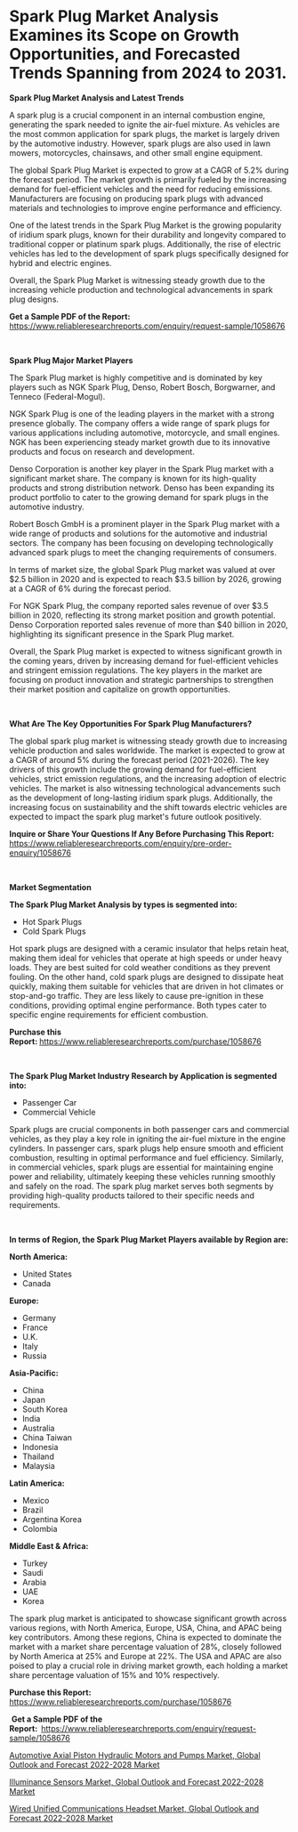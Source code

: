 <p><h1>Spark Plug Market Analysis Examines its Scope on Growth Opportunities, and Forecasted Trends Spanning from 2024 to 2031.</h1></p><p><strong>Spark Plug Market Analysis and Latest Trends</strong></p>
<p><p>A spark plug is a crucial component in an internal combustion engine, generating the spark needed to ignite the air-fuel mixture. As vehicles are the most common application for spark plugs, the market is largely driven by the automotive industry. However, spark plugs are also used in lawn mowers, motorcycles, chainsaws, and other small engine equipment.</p><p>The global Spark Plug Market is expected to grow at a CAGR of 5.2% during the forecast period. The market growth is primarily fueled by the increasing demand for fuel-efficient vehicles and the need for reducing emissions. Manufacturers are focusing on producing spark plugs with advanced materials and technologies to improve engine performance and efficiency.</p><p>One of the latest trends in the Spark Plug Market is the growing popularity of iridium spark plugs, known for their durability and longevity compared to traditional copper or platinum spark plugs. Additionally, the rise of electric vehicles has led to the development of spark plugs specifically designed for hybrid and electric engines.</p><p>Overall, the Spark Plug Market is witnessing steady growth due to the increasing vehicle production and technological advancements in spark plug designs.</p></p>
<p><strong>Get a Sample PDF of the Report:&nbsp;</strong> <a href="https://www.reliableresearchreports.com/enquiry/request-sample/1058676">https://www.reliableresearchreports.com/enquiry/request-sample/1058676</a></p>
<p>&nbsp;</p>
<p><strong>Spark Plug Major Market Players</strong></p>
<p><p>The Spark Plug market is highly competitive and is dominated by key players such as NGK Spark Plug, Denso, Robert Bosch, Borgwarner, and Tenneco (Federal-Mogul). </p><p>NGK Spark Plug is one of the leading players in the market with a strong presence globally. The company offers a wide range of spark plugs for various applications including automotive, motorcycle, and small engines. NGK has been experiencing steady market growth due to its innovative products and focus on research and development.</p><p>Denso Corporation is another key player in the Spark Plug market with a significant market share. The company is known for its high-quality products and strong distribution network. Denso has been expanding its product portfolio to cater to the growing demand for spark plugs in the automotive industry.</p><p>Robert Bosch GmbH is a prominent player in the Spark Plug market with a wide range of products and solutions for the automotive and industrial sectors. The company has been focusing on developing technologically advanced spark plugs to meet the changing requirements of consumers.</p><p>In terms of market size, the global Spark Plug market was valued at over $2.5 billion in 2020 and is expected to reach $3.5 billion by 2026, growing at a CAGR of 6% during the forecast period.</p><p>For NGK Spark Plug, the company reported sales revenue of over $3.5 billion in 2020, reflecting its strong market position and growth potential.  Denso Corporation reported sales revenue of more than $40 billion in 2020, highlighting its significant presence in the Spark Plug market.</p><p>Overall, the Spark Plug market is expected to witness significant growth in the coming years, driven by increasing demand for fuel-efficient vehicles and stringent emission regulations. The key players in the market are focusing on product innovation and strategic partnerships to strengthen their market position and capitalize on growth opportunities.</p></p>
<p>&nbsp;</p>
<p><strong>What Are The Key Opportunities For Spark Plug Manufacturers?</strong></p>
<p><p>The global spark plug market is witnessing steady growth due to increasing vehicle production and sales worldwide. The market is expected to grow at a CAGR of around 5% during the forecast period (2021-2026). The key drivers of this growth include the growing demand for fuel-efficient vehicles, strict emission regulations, and the increasing adoption of electric vehicles. The market is also witnessing technological advancements such as the development of long-lasting iridium spark plugs. Additionally, the increasing focus on sustainability and the shift towards electric vehicles are expected to impact the spark plug market's future outlook positively.</p></p>
<p><strong>Inquire or Share Your Questions If Any Before Purchasing This Report:</strong> <a href="https://www.reliableresearchreports.com/enquiry/pre-order-enquiry/1058676">https://www.reliableresearchreports.com/enquiry/pre-order-enquiry/1058676</a></p>
<p>&nbsp;</p>
<p><strong>Market Segmentation</strong></p>
<p><strong>The Spark Plug Market Analysis by types is segmented into:</strong></p>
<p><ul><li>Hot Spark Plugs</li><li>Cold Spark Plugs</li></ul></p>
<p><p>Hot spark plugs are designed with a ceramic insulator that helps retain heat, making them ideal for vehicles that operate at high speeds or under heavy loads. They are best suited for cold weather conditions as they prevent fouling. On the other hand, cold spark plugs are designed to dissipate heat quickly, making them suitable for vehicles that are driven in hot climates or stop-and-go traffic. They are less likely to cause pre-ignition in these conditions, providing optimal engine performance. Both types cater to specific engine requirements for efficient combustion.</p></p>
<p><strong>Purchase this Report:&nbsp;</strong><a href="https://www.reliableresearchreports.com/purchase/1058676">https://www.reliableresearchreports.com/purchase/1058676</a></p>
<p>&nbsp;</p>
<p><strong>The Spark Plug Market Industry Research by Application is segmented into:</strong></p>
<p><ul><li>Passenger Car</li><li>Commercial Vehicle</li></ul></p>
<p><p>Spark plugs are crucial components in both passenger cars and commercial vehicles, as they play a key role in igniting the air-fuel mixture in the engine cylinders. In passenger cars, spark plugs help ensure smooth and efficient combustion, resulting in optimal performance and fuel efficiency. Similarly, in commercial vehicles, spark plugs are essential for maintaining engine power and reliability, ultimately keeping these vehicles running smoothly and safely on the road. The spark plug market serves both segments by providing high-quality products tailored to their specific needs and requirements.</p></p>
<p>&nbsp;</p>
<p><strong>In terms of Region, the Spark Plug Market Players available by Region are:</strong></p>
<p>
    <p> <strong> North America: </strong>
        <ul>
            <li>United States</li>
            <li>Canada</li>
        </ul>
        </p> 
    <p> <strong> Europe: </strong>
        <ul>
            <li>Germany</li>
            <li>France</li>
            <li>U.K.</li>
            <li>Italy</li>
            <li>Russia</li>
        </ul>
        </p> 
    <p> <strong> Asia-Pacific: </strong>
        <ul>
            <li>China</li>
            <li>Japan</li>
            <li>South Korea</li>
            <li>India</li>
            <li>Australia</li>
            <li>China Taiwan</li>
            <li>Indonesia</li>
            <li>Thailand</li>
            <li>Malaysia</li>
        </ul>
        </p> 
    <p> <strong> Latin America: </strong>
        <ul>
            <li>Mexico</li>
            <li>Brazil</li>
            <li>Argentina Korea</li>
            <li>Colombia</li>
        </ul>
        </p> 
    <p> <strong> Middle East & Africa: </strong>
        <ul>
            <li>Turkey</li>
            <li>Saudi</li>
            <li>Arabia</li>
            <li>UAE</li>
            <li>Korea</li>
        </ul>
    </p>
    </p>
<p><p>The spark plug market is anticipated to showcase significant growth across various regions, with North America, Europe, USA, China, and APAC being key contributors. Among these regions, China is expected to dominate the market with a market share percentage valuation of 28%, closely followed by North America at 25% and Europe at 22%. The USA and APAC are also poised to play a crucial role in driving market growth, each holding a market share percentage valuation of 15% and 10% respectively.</p></p>
<p><strong>Purchase this Report: </strong><a href="https://www.reliableresearchreports.com/purchase/1058676">https://www.reliableresearchreports.com/purchase/1058676</a></p>
<p>&nbsp;<strong>Get a Sample PDF of the Report:&nbsp;&nbsp;</strong><a href="https://www.reliableresearchreports.com/enquiry/request-sample/1058676">https://www.reliableresearchreports.com/enquiry/request-sample/1058676</a></p>
<p><strong></strong></p>
<p><p><a href="https://view.publitas.com/reportprime-1/decoding-the-automotive-axial-piston-hydraulic-motors-and-pumps-market-global-outlook-and-forecast-2022-2028-market-a-deep-dive-into-the-latest-market-trends-market-segmentation-and-competitive-analysis/">Automotive Axial Piston Hydraulic Motors and Pumps Market, Global Outlook and Forecast 2022-2028 Market</a></p><p><a href="https://view.publitas.com/reportprime-1/illuminance-sensors-market-global-outlook-and-forecast-2022-2028-market-size-growth-and-forecast-from-2023-2030/">Illuminance Sensors Market, Global Outlook and Forecast 2022-2028 Market</a></p><p><a href="https://view.publitas.com/reportprime-1/wired-unified-communications-headset-market-global-outlook-and-forecast-2022-2028-market-size-share-trends-analysis-report-by-application-regional-outlook-competitive-strategies-and-segment-forecasts-2023-2030/">Wired Unified Communications Headset Market, Global Outlook and Forecast 2022-2028 Market</a></p></p>